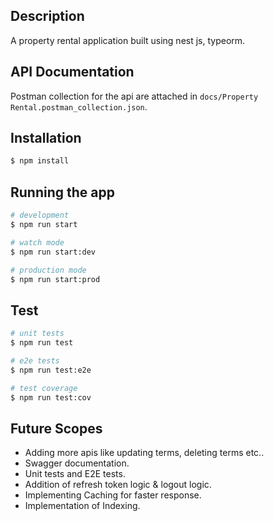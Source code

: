 ## Description

A property rental application built using nest js, typeorm.

## API Documentation

Postman collection for the api are attached in `docs/Property Rental.postman_collection.json`.

## Installation

```bash
$ npm install
```

## Running the app

```bash
# development
$ npm run start

# watch mode
$ npm run start:dev

# production mode
$ npm run start:prod
```

## Test

```bash
# unit tests
$ npm run test

# e2e tests
$ npm run test:e2e

# test coverage
$ npm run test:cov
```

## Future Scopes

- Adding more apis like updating terms, deleting terms etc..
- Swagger documentation.
- Unit tests and E2E tests.
- Addition of refresh token logic & logout logic.
- Implementing Caching for faster response.
- Implementation of Indexing.
